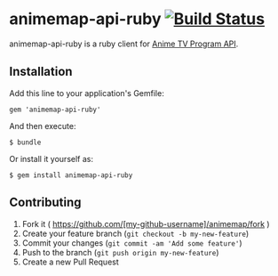 # animemap-api-ruby [![Build Status](https://travis-ci.org/hypermkt/animemap-api-ruby.svg?branch=add-test)](https://travis-ci.org/hypermkt/animemap-api-ruby)

animemap-api-ruby is a ruby client for [Anime TV Program API](http://animemap.net/pages/api/).

## Installation

Add this line to your application's Gemfile:

    gem 'animemap-api-ruby'

And then execute:

    $ bundle

Or install it yourself as:

    $ gem install animemap-api-ruby

## Contributing

1. Fork it ( https://github.com/[my-github-username]/animemap/fork )
2. Create your feature branch (`git checkout -b my-new-feature`)
3. Commit your changes (`git commit -am 'Add some feature'`)
4. Push to the branch (`git push origin my-new-feature`)
5. Create a new Pull Request
